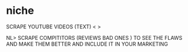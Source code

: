 # niche
SCRAPE YOUTUBE VIDEOS (TEXT) <                                    > 












NL>
SCRAPE COMPITITORS (REVIEWS BAD ONES ) TO SEE THE FLAWS AND MAKE THEM BETTER AND INCLUDE IT IN YOUR MARKETING
